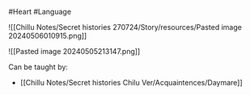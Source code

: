#Heart #Language 

![[Chillu Notes/Secret histories 270724/Story/resources/Pasted image 20240506010915.png]]

![[Pasted image 20240505213147.png]]

Can be taught by:
- [[Chillu Notes/Secret histories Chilu Ver/Acquaintences/Daymare]]